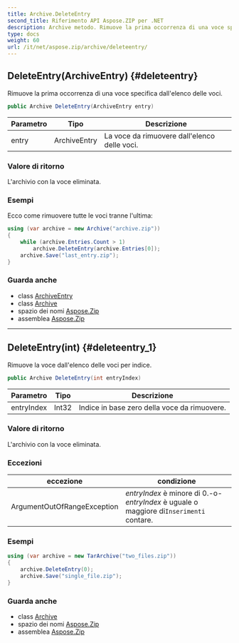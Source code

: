 ```yaml
---
title: Archive.DeleteEntry
second_title: Riferimento API Aspose.ZIP per .NET
description: Archive metodo. Rimuove la prima occorrenza di una voce specifica dallelenco delle voci.
type: docs
weight: 60
url: /it/net/aspose.zip/archive/deleteentry/
---
```

## DeleteEntry(ArchiveEntry) {#deleteentry}

Rimuove la prima occorrenza di una voce specifica dall'elenco delle voci.

```csharp
public Archive DeleteEntry(ArchiveEntry entry)
```

| Parametro | Tipo | Descrizione |
| --- | --- | --- |
| entry | ArchiveEntry | La voce da rimuovere dall'elenco delle voci. |

### Valore di ritorno

L'archivio con la voce eliminata.

### Esempi

Ecco come rimuovere tutte le voci tranne l'ultima:

```csharp
using (var archive = new Archive("archive.zip"))
{
    while (archive.Entries.Count > 1)
        archive.DeleteEntry(archive.Entries[0]);
    archive.Save("last_entry.zip");
}
```

### Guarda anche

* class [ArchiveEntry](../../archiveentry/)
* class [Archive](../)
* spazio dei nomi [Aspose.Zip](../../archive/)
* assemblea [Aspose.Zip](../../../)

---

## DeleteEntry(int) {#deleteentry_1}

Rimuove la voce dall'elenco delle voci per indice.

```csharp
public Archive DeleteEntry(int entryIndex)
```

| Parametro | Tipo | Descrizione |
| --- | --- | --- |
| entryIndex | Int32 | Indice in base zero della voce da rimuovere. |

### Valore di ritorno

L'archivio con la voce eliminata.

### Eccezioni

| eccezione | condizione |
| --- | --- |
| ArgumentOutOfRangeException | *entryIndex* è minore di 0.-o-*entryIndex* è uguale o maggiore di`Inserimenti` contare. |

### Esempi

```csharp
using (var archive = new TarArchive("two_files.zip"))
{
    archive.DeleteEntry(0);
    archive.Save("single_file.zip");
}
```

### Guarda anche

* class [Archive](../)
* spazio dei nomi [Aspose.Zip](../../archive/)
* assemblea [Aspose.Zip](../../../)


